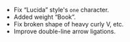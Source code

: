 * Fix “Lucida” style's `one` character.
* Added weight “Book”.
* Fix broken shape of heavy curly V, etc.
* Improve double-line arrow ligations.